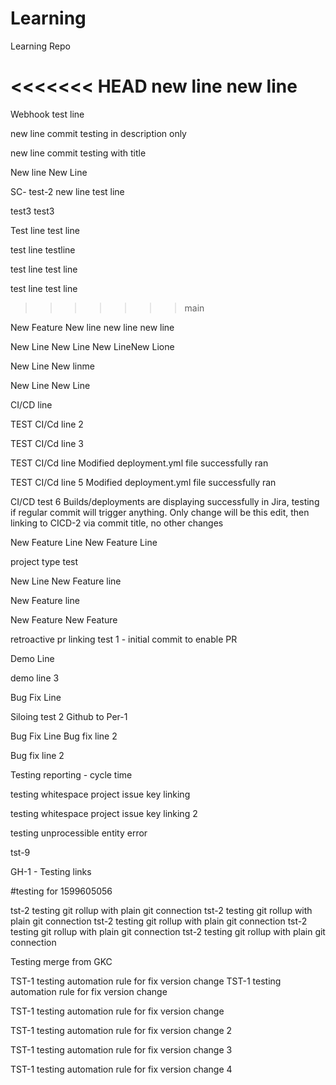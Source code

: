 # Learning
Learning Repo


<<<<<<< HEAD
new line
new line
=======
Webhook test line

new line
commit testing in description only

new line
commit testing with title

New line
New Line

SC- test-2
new line
test line

test3
test3


Test line
test line

test line
testline

test line
test line

test line
test line 
>>>>>>> main

New Feature
New line
new line
new line

New Line
New Line
New LineNew Lione

New Line
New linme

New Line
New Line


CI/CD line

TEST CI/Cd line 2

TEST CI/Cd line 3

TEST CI/Cd line
Modified deployment.yml file successfully ran

TEST CI/Cd line 5
Modified deployment.yml file successfully ran

CI/CD test 6
Builds/deployments are displaying successfully in Jira, testing if regular commit will trigger anything.
Only change will be this edit, then linking to CICD-2 via commit title, no other changes



New Feature Line
New Feature Line

project type test

New Line
New Feature line

New Feature line

New Feature
New Feature

retroactive pr linking test 1 - initial commit to enable PR

Demo Line

demo line 3


Bug Fix Line

Siloing test 2 Github to Per-1


Bug Fix Line
Bug fix line 2

Bug fix line 2  

Testing reporting - cycle time

testing whitespace project issue key linking

testing whitespace project issue key linking 2

testing unprocessible entity error

tst-9

GH-1 - Testing links

#testing for 1599605056


tst-2 testing git rollup with plain git connection
tst-2 testing git rollup with plain git connection
tst-2 testing git rollup with plain git connection
tst-2 testing git rollup with plain git connection
tst-2 testing git rollup with plain git connection


Testing merge from GKC


TST-1 testing automation rule for fix version change
TST-1 testing automation rule for fix version change


TST-1 testing automation rule for fix version change


TST-1 testing automation rule for fix version change 2

TST-1 testing automation rule for fix version change 3

TST-1 testing automation rule for fix version change 4
